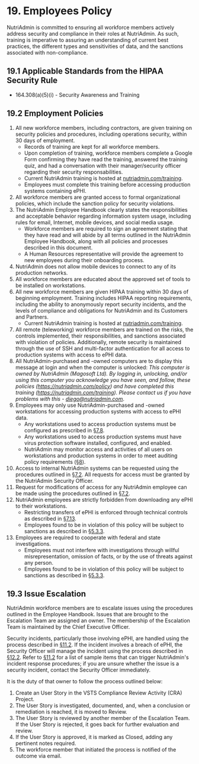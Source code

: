 # 19. Employees Policy

NutriAdmin is committed to ensuring all workforce members actively address security and compliance in their roles at NutriAdmin. As such, training is imperative to assuring an understanding of current best practices, the different types and sensitivities of data, and the sanctions associated with non-compliance.

## 19.1 Applicable Standards from the HIPAA Security Rule

* 164.308(a)(5)(i) - Security Awareness and Training

## 19.2 Employment Policies

1. All new workforce members, including contractors, are given training on security policies and procedures, including operations security, within 30 days of employment.
   * Records of training are kept for all workforce members.
   * Upon completion of training, workforce members complete a Google Form confirming they have read the training, answered the training quiz, and had a conversation with their manager/security officer regarding their security responsabilities.
   * Current NutriAdmin training is hosted at [nutriadmin.com/training](https://nutriadmin.com/training/).
   * Employees must complete this training before accessing production systems containing ePHI.
2. All workforce members are granted access to formal organizational policies, which include the sanction policy for security violations.
3. The NutriAdmin Employee Handbook clearly states the responsibilities and acceptable behavior regarding information system usage, including rules for email, Internet, mobile devices, and social media usage.
   * Workforce members are required to sign an agreement stating that they have read and will abide by all terms outlined in the NutriAdmin Employee Handbook, along with all policies and processes described in this document.
   * A Human Resources representative will provide the agreement to new employees during their onboarding process.
4. NutriAdmin does not allow mobile devices to connect to any of its production networks.
5. All workforce members are educated about the approved set of tools to be installed on workstations.
6. All new workforce members are given HIPAA training within 30 days of beginning employment. Training includes HIPAA reporting requirements, including the ability to anonymously report security incidents, and the levels of compliance and obligations for NutriAdmin and its Customers and Partners.
   * Current NutriAdmin training is hosted at [nutriadmin.com/training](https://nutriadmin.com/training/).
7. All remote (teleworking) workforce members are trained on the risks, the controls implemented, their responsibilities, and sanctions associated with violation of policies. Additionally, remote security is maintained through the use of SSH and multi-factor authentication for all access to production systems with access to ePHI data.
8. All NutriAdmin-purchased and -owned computers are to display this message at login and when the computer is unlocked: *This computer is owned by NutriAdmin (Magosoft Ltd). By logging in, unlocking, and/or using this computer you acknowledge you have seen, and follow, these policies (https://nutriadmin.com/policy) and have completed this training (https://nutriadmin.com/training). Please contact us if you have problems with this - diego@nutriadmin.com*.
9. Employees may only use NutriAdmin-purchased and -owned workstations for accessing production systems with access to ePHI data.
   * Any workstations used to access production systems must be configured as prescribed in [§7.8](#7.8-employee-workstation-use).
   * Any workstations used to access production systems must have virus protection software installed, configured, and enabled.
   * NutriAdmin may monitor access and activities of all users on workstations and production systems in order to meet auditing policy requirements ([§8](#8.-auditing-policy)).
10. Access to internal NutriAdmin systems can be requested using the procedures outlined in [§7.2](#7.2-access-establishment-and-modification). All requests for access must be granted by the NutriAdmin Security Officer.
11. Request for modifications of access for any NutriAdmin employee can be made using the procedures outlined in [§7.2](#7.2-access-establishment-and-modification).
12. NutriAdmin employees are strictly forbidden from downloading any ePHI to their workstations.
    * Restricting transfers of ePHI is enforced through technical controls as described in [§7.13](#7.13-access-to-ephi).
    * Employees found to be in violation of this policy will be subject to sanctions as described in [§5.3.3](#5.3-security-officer).
13. Employees are required to cooperate with federal and state investigations.
    * Employees must not interfere with investigations through willful misrepresentation, omission of facts, or by the use of threats against any person.
    * Employees found to be in violation of this policy will be subject to sanctions as described in [§5.3.3](#5.3-security-officer).

## 19.3 Issue Escalation

NutriAdmin workforce members are to escalate issues using the procedures outlined in the Employee Handbook. Issues that are brought to the Escalation Team are assigned an owner. The membership of the Escalation Team is maintained by the Chief Executive Officer.

Security incidents, particularly those involving ePHI, are handled using the process described in [§11.2](#11.2-incident-management-policies). If the incident involves a breach of ePHI, the Security Officer will manage the incident using the process described in [§12.2](#12.2-nutriadmin-breach-policy). Refer to [§11.2](#11.2-incident-management-policies) for a list of sample items that can trigger NutriAdmin's incident response procedures; if you are unsure whether the issue is a security incident, contact the Security Officer immediately.

It is the duty of that owner to follow the process outlined below:

1. Create an User Story in the VSTS Compliance Review Activity (CRA) Project.
2. The User Story is investigated, documented, and, when a conclusion or remediation is reached, it is moved to Review.
3. The User Story is reviewed by another member of the Escalation Team. If the User Story is rejected, it goes back for further evaluation and review.
4. If the User Story is approved, it is marked as Closed, adding any pertinent notes required.
5. The workforce member that initiated the process is notified of the outcome via email.
